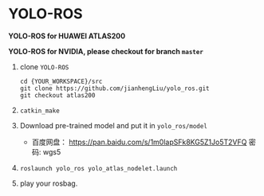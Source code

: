 # YOLO-ROS

**YOLO-ROS for HUAWEI ATLAS200**

**YOLO-ROS for NVIDIA, please checkout for branch `master`**

1. clone `YOLO-ROS`
   ```
   cd {YOUR_WORKSPACE}/src
   git clone https://github.com/jianhengLiu/yolo_ros.git
   git checkout atlas200
   ```

2. `catkin_make`

3. Download pre-trained model and put it in `yolo_ros/model`
   * 百度网盘： https://pan.baidu.com/s/1m0lapSFk8KG5Z1Jo5T2VFQ  密码: wgs5

4. `roslaunch yolo_ros yolo_atlas_nodelet.launch`

5. play your rosbag.
